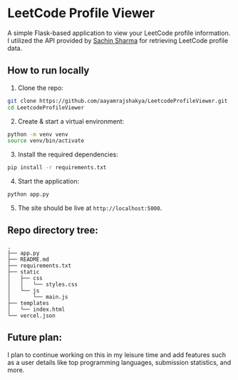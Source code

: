 # LeetCode Profile Viewer
A simple Flask-based application to view your LeetCode profile information. I utilized the API provided by [Sachin Sharma](https://github.com/chinxcode) for retrieving LeetCode profile data.

## How to run locally
1. Clone the repo:
```bash
git clone https://github.com/aayamrajshakya/LeetcodeProfileViewer.git
cd LeetcodeProfileViewer
```

2. Create & start a virtual environment:
```bash
python -m venv venv
source venv/bin/activate
```

3. Install the required dependencies:
```bash 
pip install -r requirements.txt
```

4. Start the application:
```bash
python app.py
```

5. The site should be live at `http://localhost:5000`.

## Repo directory tree:
```
.
├── app.py
├── README.md
├── requirements.txt
├── static
│   ├── css
│   │   └── styles.css
│   └── js
│       └── main.js
├── templates
│   └── index.html
└── vercel.json
```

## Future plan:
I plan to continue working on this in my leisure time and add features such as a user details like top programming languages, submission statistics, and more.
